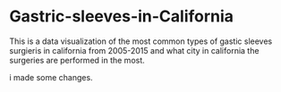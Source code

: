# Gastric-sleeves-in-California
This is a data visualization of the most common types of gastic sleeves surgieris in california from 2005-2015 and what city in california the surgeries are performed in the most. 

i made some changes.
 
 
 
 
 
 
